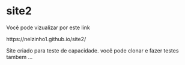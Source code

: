 # site2

<p> Você pode vizualizar por este link </p>
 https://nelzinho1.github.io/site2/
 
Site criado para teste de capacidade.
você pode clonar e fazer testes tambem ...
